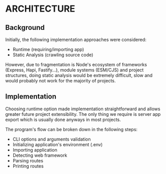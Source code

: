 # ARCHITECTURE

## Background

Initially, the following implementation approaches were considered:

- Runtime (requiring/importing app)
- Static Analysis (crawling source code)

However, due to fragmentation is Node's ecosystem of frameworks (Express, Hapi,
Fastify...), module systems (ESM/CJS) and project structures, doing static
analysis would be extremely difficult, slow and would probably not work for the
majority of projects.

## Implementation

Choosing runtime option made implementation straightforward and allows greater
future project extensibility. The only thing we require is server app export
which is usually done anyways in most projects.

The program's flow can be broken down in the following steps:

- CLI options and arguments validation
- Initializing application's environment (.env)
- Importing application
- Detecting web framework
- Parsing routes
- Printing routes
